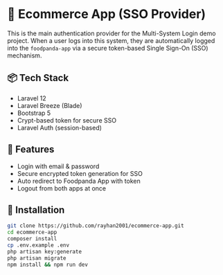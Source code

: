 # 🛒 Ecommerce App (SSO Provider)
This is the main authentication provider for the Multi-System Login demo project. When a user logs into this system, they are automatically logged into the `foodpanda-app` via a secure token-based Single Sign-On (SSO) mechanism.

## 📦 Tech Stack

- Laravel 12
- Laravel Breeze (Blade)
- Bootstrap 5
- Crypt-based token for secure SSO
- Laravel Auth (session-based)

## 🚀 Features

- Login with email & password
- Secure encrypted token generation for SSO
- Auto redirect to Foodpanda App with token
- Logout from both apps at once

## 🔧 Installation

```bash
git clone https://github.com/rayhan2001/ecommerce-app.git
cd ecommerce-app
composer install
cp .env.example .env
php artisan key:generate
php artisan migrate
npm install && npm run dev
